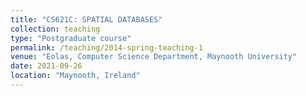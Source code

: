 ```yaml
---
title: "CS621C: SPATIAL DATABASES"
collection: teaching
type: "Postgraduate course"
permalink: /teaching/2014-spring-teaching-1
venue: "Eolas, Computer Science Department, Maynooth University"
date: 2021-09-26
location: "Maynooth, Ireland"
---
```

